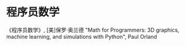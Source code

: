 # 程序员数学

《程序员数学》, [美]保罗·奥兰德
"Math for Programmers: 3D graphics, machine learning, and simulations with Python", Paul Orland
